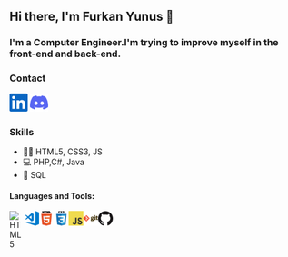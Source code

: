 ## Hi there, I'm Furkan Yunus 👋

### I'm a Computer Engineer.I'm trying to improve myself in the front-end and back-end.

 

### Contact
<p align="left">

<a href="linkedin.com/in/furkan-yunus-aa182117a"><img alt="LinkedIn" height="32" width="32" src="assets/linkedin.svg"></a>
<a href="https://discord.gg/@me"><img alt="Discord " title="Discord " height="32" width="32" src="assets/discord.svg"></a>
</p>

### Skills
<ul>
   <li>👨‍💻 HTML5, CSS3, JS</li>
   <li>💻 PHP,C#, Java</li>
   <li>💽 SQL</li>
</ul>

#### Languages and Tools:
<img align="left" alt="HTML5" width="26px"  src="https://img.icons8.com/nolan/64/java-coffee-cup-logo.png"/>
<img align="left" alt="Visual Studio Code" width="26px" src="https://raw.githubusercontent.com/github/explore/80688e429a7d4ef2fca1e82350fe8e3517d3494d/topics/visual-studio-code/visual-studio-code.png" />
<img align="left" alt="HTML5" width="26px" src="https://raw.githubusercontent.com/github/explore/80688e429a7d4ef2fca1e82350fe8e3517d3494d/topics/html/html.png" />
<img align="left" alt="CSS3" width="26px" src="https://raw.githubusercontent.com/github/explore/80688e429a7d4ef2fca1e82350fe8e3517d3494d/topics/css/css.png" />
<img align="left" alt="JavaScript" width="26px" src="https://raw.githubusercontent.com/github/explore/80688e429a7d4ef2fca1e82350fe8e3517d3494d/topics/javascript/javascript.png" />
<img align="left" alt="Git" width="26px" src="https://raw.githubusercontent.com/github/explore/80688e429a7d4ef2fca1e82350fe8e3517d3494d/topics/git/git.png" />
<img align="left" alt="GitHub" width="26px" src="https://raw.githubusercontent.com/github/explore/78df643247d429f6cc873026c0622819ad797942/topics/github/github.png" />
<br>







<!--
**furkanyunus/furkanyunus** is a ✨ _special_ ✨ repository because its `README.md` (this file) appears on your GitHub profile.

Here are some ideas to get you started:

- 🔭 I’m currently working on ...
- 🌱 I’m currently learning ...
- 👯 I’m looking to collaborate on ...
- 🤔 I’m looking for help with ...
- 💬 Ask me about ...
- 📫 How to reach me: ...
- 😄 Pronouns: ...
- ⚡ Fun fact: ...
-->
